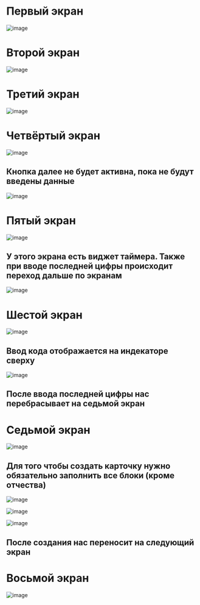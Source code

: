 <h1> Первый экран </h1>

![image](https://github.com/DubstepTC/flutter_beginning/assets/118935884/af2dc392-6d0a-468e-a1c5-3ef4a1f16271)

<h1> Второй экран </h1>

![image](https://github.com/DubstepTC/flutter_beginning/assets/118935884/48c7baa0-b94f-4c29-b1ef-48dc25f46ea4)

<h1> Третий экран </h1>

![image](https://github.com/DubstepTC/flutter_beginning/assets/118935884/f5e696e7-56ae-4a8c-82f3-20beeb7691ff)


<h1> Четвёртый экран </h1>

![image](https://github.com/DubstepTC/flutter_beginning/assets/118935884/505e2e8c-e615-4f29-9b57-68046cf19e89)

<h2> Кнопка далее не будет активна, пока не будут введены данные </h2>

![image](https://github.com/DubstepTC/flutter_beginning/assets/118935884/9d11b8c3-2456-4148-9e55-6166aca25727)

<h1> Пятый экран </h1>

![image](https://github.com/DubstepTC/flutter_beginning/assets/118935884/c0bcb753-76f8-4fed-b92a-9dadca4b11d2)

<h2> У этого экрана есть виджет таймера. Также при вводе последней цифры происходит переход дальше по экранам </h2>

![image](https://github.com/DubstepTC/flutter_beginning/assets/118935884/cb1e6470-fd30-45a5-b03e-6b6e50658c16)

<h1> Шестой экран </h1>

![image](https://github.com/DubstepTC/flutter_beginning/assets/118935884/a18f29a0-c42d-4b4d-96d9-d174359a2b63)

<h2> Ввод кода отображается на индекаторе сверху </h2>

![image](https://github.com/DubstepTC/flutter_beginning/assets/118935884/cb347838-aeca-4f3e-a752-8077c774c155)

<h2> После ввода последней цифры нас перебрасывает на седьмой экран </h2>

<h1> Седьмой экран </h1>

![image](https://github.com/DubstepTC/flutter_beginning/assets/118935884/67eaaa66-e427-44eb-92bd-d96e66fceb6f)

<h2> Для того чтобы создать карточку нужно обязательно заполнить все блоки (кроме отчества) </h2>

![image](https://github.com/DubstepTC/flutter_beginning/assets/118935884/77cd06fe-29b0-4715-bd95-6210ec3a447d)

![image](https://github.com/DubstepTC/flutter_beginning/assets/118935884/c2632401-eee2-46bb-a184-137ff3caa58c)

![image](https://github.com/DubstepTC/flutter_beginning/assets/118935884/a671415e-13d8-44fd-b0ba-fb3292dd96d2)

<h2> После создания нас переносит на следующий экран </h2>

<h1> Восьмой экран </h1>

![image](https://github.com/DubstepTC/flutter_beginning/assets/118935884/8aac4c4b-6299-490e-b16c-2cc6553fba3d)


